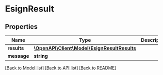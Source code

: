 # EsignResult

## Properties
Name | Type | Description | Notes
------------ | ------------- | ------------- | -------------
**results** | [**\OpenAPI\Client\Model\EsignResultResults**](EsignResultResults.md) |  | [optional] 
**message** | **string** |  | [optional] 

[[Back to Model list]](../README.md#documentation-for-models) [[Back to API list]](../README.md#documentation-for-api-endpoints) [[Back to README]](../README.md)


